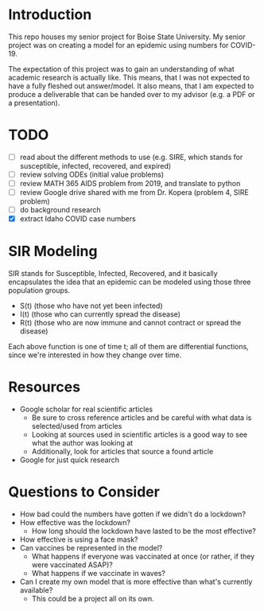 # Introduction
This repo houses my senior project for Boise State University. My senior project was on creating a model for an epidemic using numbers for COVID-19.

The expectation of this project was to gain an understanding of what academic research is actually like. This means, that I was not expected to have a fully fleshed out answer/model. It also means, that I am expected to produce a deliverable that can be handed over to my advisor (e.g. a PDF or a presentation). 

# TODO
- [ ] read about the different methods to use (e.g. SIRE, which stands for susceptible, infected, recovered, and expired)
- [ ] review solving ODEs (initial value problems)
- [ ] review MATH 365 AIDS problem from 2019, and translate to python
- [ ] review Google drive shared with me from Dr. Kopera (problem 4, SIRE problem)
- [ ] do background research
- [x] extract Idaho COVID case numbers

# SIR Modeling

SIR stands for Susceptible, Infected, Recovered, and it basically encapsulates the idea that an epidemic can be modeled using those three population groups. 

* S(t) (those who have not yet been infected)
* I(t) (those who can currently spread the disease)
* R(t) (those who are now immune and cannot contract or spread the disease)

Each above function is one of time t; all of them are differential functions, since we're interested in how they change over time.

# Resources
* Google scholar for real scientific articles
  * Be sure to cross reference articles and be careful with what data is selected/used from articles
  * Looking at sources used in scientific articles is a good way to see what the author was looking at
  * Additionally, look for articles that source a found article
* Google for just quick research

# Questions to Consider
* How bad could the numbers have gotten if we didn't do a lockdown?
* How effective was the lockdown?
  * How long should the lockdown have lasted to be the most effective?
* How effective is using a face mask?
* Can vaccines be represented in the model?
  * What happens if everyone was vaccinated at once (or rather, if they were vaccinated ASAP)?
  * What happens if we vaccinate in waves?
* Can I create my own model that is more effective than what's currently available?
  * This could be a project all on its own.
